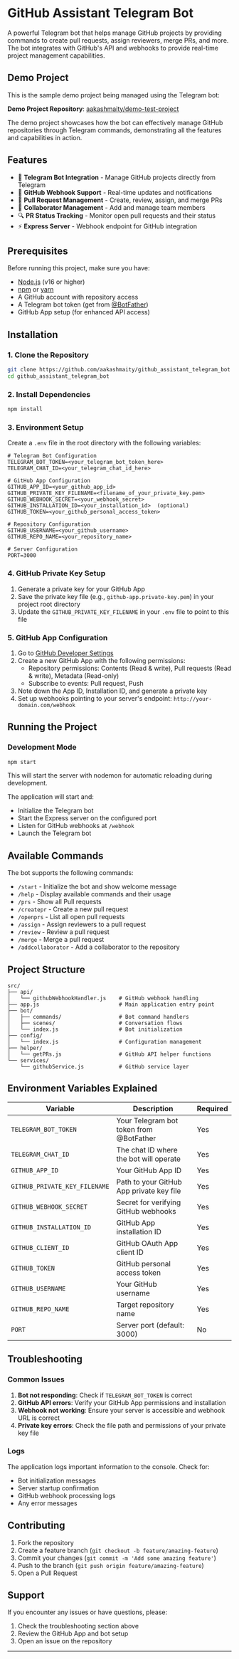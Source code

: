 # GitHub Assistant Telegram Bot

A powerful Telegram bot that helps manage GitHub projects by providing commands to create pull requests, assign reviewers, merge PRs, and more. The bot integrates with GitHub's API and webhooks to provide real-time project management capabilities.

## Demo Project

This is the sample demo project being managed using the Telegram bot:

**Demo Project Repository**: [aakashmaity/demo-test-project](https://github.com/aakashmaity/demo-test-project)

The demo project showcases how the bot can effectively manage GitHub repositories through Telegram commands, demonstrating all the features and capabilities in action.

## Features

- 🤖 **Telegram Bot Integration** - Manage GitHub projects directly from Telegram
- 🔄 **GitHub Webhook Support** - Real-time updates and notifications
- 📝 **Pull Request Management** - Create, review, assign, and merge PRs
- 👥 **Collaborator Management** - Add and manage team members
- 🔍 **PR Status Tracking** - Monitor open pull requests and their status
- ⚡ **Express Server** - Webhook endpoint for GitHub integration

## Prerequisites

Before running this project, make sure you have:

- [Node.js](https://nodejs.org/) (v16 or higher)
- [npm](https://www.npmjs.com/) or [yarn](https://yarnpkg.com/)
- A GitHub account with repository access
- A Telegram bot token (get from [@BotFather](https://t.me/botfather))
- GitHub App setup (for enhanced API access)

## Installation

### 1. Clone the Repository

```bash
git clone https://github.com/aakashmaity/github_assistant_telegram_bot
cd github_assistant_telegram_bot
```

### 2. Install Dependencies

```bash
npm install
```

### 3. Environment Setup

Create a `.env` file in the root directory with the following variables:

```env
# Telegram Bot Configuration
TELEGRAM_BOT_TOKEN=<your_telegram_bot_token_here>
TELEGRAM_CHAT_ID=<your_telegram_chat_id_here>

# GitHub App Configuration
GITHUB_APP_ID=<your_github_app_id>
GITHUB_PRIVATE_KEY_FILENAME=<filename_of_your_private_key.pem>
GITHUB_WEBHOOK_SECRET=<your_webhook_secret>
GITHUB_INSTALLATION_ID=<your_installation_id>  (optional)
GITHUB_TOKEN=<your_github_personal_access_token>

# Repository Configuration
GITHUB_USERNAME=<your_github_username>
GITHUB_REPO_NAME=<your_repository_name>

# Server Configuration
PORT=3000
```

### 4. GitHub Private Key Setup

1. Generate a private key for your GitHub App
2. Save the private key file (e.g., `github-app.private-key.pem`) in your project root directory
3. Update the `GITHUB_PRIVATE_KEY_FILENAME` in your `.env` file to point to this file

### 5. GitHub App Configuration

1. Go to [GitHub Developer Settings](https://github.com/settings/apps)
2. Create a new GitHub App with the following permissions:
   - Repository permissions: Contents (Read & write), Pull requests (Read & write), Metadata (Read-only)
   - Subscribe to events: Pull request, Push
3. Note down the App ID, Installation ID, and generate a private key
4. Set up webhooks pointing to your server's endpoint: `http://your-domain.com/webhook`

## Running the Project

### Development Mode

```bash
npm start
```

This will start the server with nodemon for automatic reloading during development.


The application will start and:
- Initialize the Telegram bot
- Start the Express server on the configured port
- Listen for GitHub webhooks at `/webhook`
- Launch the Telegram bot

## Available Commands

The bot supports the following commands:

- `/start` - Initialize the bot and show welcome message
- `/help` - Display available commands and their usage
- `/prs` - Show all Pull requests
- `/createpr` - Create a new pull request
- `/openprs` - List all open pull requests
- `/assign` - Assign reviewers to a pull request
- `/review` - Review a pull request
- `/merge` - Merge a pull request
- `/addcollaborator` - Add a collaborator to the repository

## Project Structure

```
src/
├── api/
│   └── githubWebhookHandler.js    # GitHub webhook handling
├── app.js                         # Main application entry point
├── bot/
│   ├── commands/                  # Bot command handlers
│   ├── scenes/                    # Conversation flows
│   └── index.js                   # Bot initialization
├── config/
│   └── index.js                   # Configuration management
├── helper/
│   └── getPRs.js                  # GitHub API helper functions
└── services/
    └── githubService.js           # GitHub service layer
```

## Environment Variables Explained

| Variable | Description | Required |
|----------|-------------|----------|
| `TELEGRAM_BOT_TOKEN` | Your Telegram bot token from @BotFather | Yes |
| `TELEGRAM_CHAT_ID` | The chat ID where the bot will operate | Yes |
| `GITHUB_APP_ID` | Your GitHub App ID | Yes |
| `GITHUB_PRIVATE_KEY_FILENAME` | Path to your GitHub App private key file | Yes |
| `GITHUB_WEBHOOK_SECRET` | Secret for verifying GitHub webhooks | Yes |
| `GITHUB_INSTALLATION_ID` | GitHub App installation ID | Yes |
| `GITHUB_CLIENT_ID` | GitHub OAuth App client ID | Yes |
| `GITHUB_TOKEN` | GitHub personal access token | Yes |
| `GITHUB_USERNAME` | Your GitHub username | Yes |
| `GITHUB_REPO_NAME` | Target repository name | Yes |
| `PORT` | Server port (default: 3000) | No |

## Troubleshooting

### Common Issues

1. **Bot not responding**: Check if `TELEGRAM_BOT_TOKEN` is correct
2. **GitHub API errors**: Verify your GitHub App permissions and installation
3. **Webhook not working**: Ensure your server is accessible and webhook URL is correct
4. **Private key errors**: Check the file path and permissions of your private key file

### Logs

The application logs important information to the console. Check for:
- Bot initialization messages
- Server startup confirmation
- GitHub webhook processing logs
- Any error messages

## Contributing

1. Fork the repository
2. Create a feature branch (`git checkout -b feature/amazing-feature`)
3. Commit your changes (`git commit -m 'Add some amazing feature'`)
4. Push to the branch (`git push origin feature/amazing-feature`)
5. Open a Pull Request


## Support

If you encounter any issues or have questions, please:
1. Check the troubleshooting section above
2. Review the GitHub App and bot setup
3. Open an issue on the repository

---
